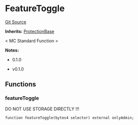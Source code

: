 # FeatureToggle
[Git Source](https://github.com/metacontract/mc/blob/b874bc295b567a7e9bd6d6c63dfe84df116a2f3a/src/std/functions/protected/FeatureToggle.sol)

**Inherits:**
[ProtectionBase](../protection/ProtectionBase.sol/abstract.ProtectionBase.md)

< MC Standard Function >

**Notes:**
- 0.1.0

- v0.1.0


## Functions
### featureToggle

DO NOT USE STORAGE DIRECTLY !!!


```solidity
function featureToggle(bytes4 selector) external onlyAdmin;
```

